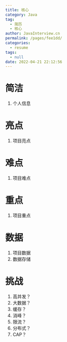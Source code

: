 ```yaml
---
title: 核心
category: Java
tag: 
  - 简历
  - 核心
author: JavaInterview.cn
permalink: /pages/fee1dd/
categories: 
  - resume
tags: 
  - null
date: 2022-04-21 22:12:56
---
```



# 简洁
1. 个人信息

# 亮点
1. 项目亮点

# 难点
1. 项目难点

# 重点
1. 项目重点

# 数据
1. 项目数据
2. 数据存储

# 挑战
1. 高并发？
2. 大数据？
3. 缓存？
4. 消峰？
5. 限流？
6. 分布式？
7. CAP？


